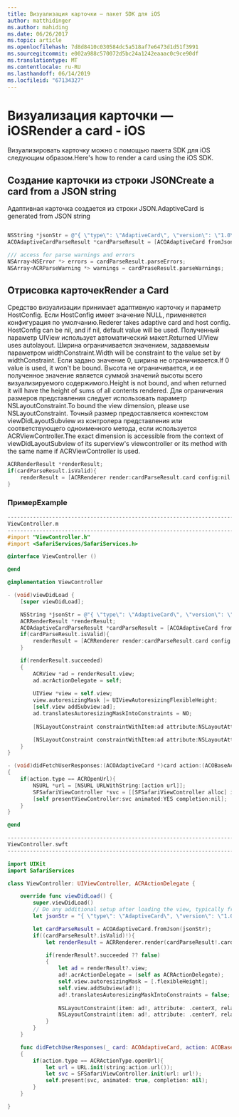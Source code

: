 ```yaml
---
title: Визуализация карточки — пакет SDK для iOS
author: matthidinger
ms.author: mahiding
ms.date: 06/26/2017
ms.topic: article
ms.openlocfilehash: 7d8d8410c030584dc5a518af7e6473d1d51f3991
ms.sourcegitcommit: e002a988c570072d5bc24a1242eaaac0c9ce90df
ms.translationtype: MT
ms.contentlocale: ru-RU
ms.lasthandoff: 06/14/2019
ms.locfileid: "67134327"
---
```

# <a name="render-a-card---ios"></a><span data-ttu-id="1a221-102">Визуализация карточки — iOS</span><span class="sxs-lookup"><span data-stu-id="1a221-102">Render a card - iOS</span></span>

<span data-ttu-id="1a221-103">Визуализировать карточку можно с помощью пакета SDK для iOS следующим образом.</span><span class="sxs-lookup"><span data-stu-id="1a221-103">Here's how to render a card using the iOS SDK.</span></span>

## <a name="create-a-card-from-a-json-string"></a><span data-ttu-id="1a221-104">Создание карточки из строки JSON</span><span class="sxs-lookup"><span data-stu-id="1a221-104">Create a card from a JSON string</span></span>

<span data-ttu-id="1a221-105">Адаптивная карточка создается из строки JSON.</span><span class="sxs-lookup"><span data-stu-id="1a221-105">AdaptiveCard is generated from JSON string</span></span>

```objective-c

NSString *jsonStr = @"{ \"type\": \"AdaptiveCard\", \"version\": \"1.0\", \"body\": [ { \"type\": \"Image\", \"url\": \"http://adaptivecards.io/content/adaptive-card-50.png\", \"horizontalAlignment\":\"center\" }, { \"type\": \"TextBlock\", \"horizontalAlignment\":\"center\", \"text\": \"Hello **Adaptive Cards!**\" } ], \"actions\": [ { \"type\": \"Action.OpenUrl\", \"title\": \"Learn more\", \"url\": \"http://adaptivecards.io\" }, { \"type\": \"Action.OpenUrl\", \"title\": \"GitHub\", \"url\": \"http://github.com/Microsoft/AdaptiveCards\" } ] }";
ACOAdaptiveCardParseResult *cardParseResult = [ACOAdaptiveCard fromJson:jsonStr];

/// access for parse warnings and errors
NSArray<NSError *> errors = cardParseResult.parseErrors;
NSArray<ACRParseWarning *> warnings = cardPraseResult.parseWarnings;
```

## <a name="render-a-card"></a><span data-ttu-id="1a221-106">Отрисовка карточек</span><span class="sxs-lookup"><span data-stu-id="1a221-106">Render a Card</span></span>

<span data-ttu-id="1a221-107">Средство визуализации принимает адаптивную карточку и параметр HostConfig. Если HostConfig имеет значение NULL, применяется конфигурация по умолчанию.</span><span class="sxs-lookup"><span data-stu-id="1a221-107">Rederer takes adaptive card and host config. HostConfig can be nil, and if nil, default value will be used.</span></span>
<span data-ttu-id="1a221-108">Полученный параметр UIView использует автоматический макет.</span><span class="sxs-lookup"><span data-stu-id="1a221-108">Returned UIView uses autolayout.</span></span> <span data-ttu-id="1a221-109">Ширина ограничивается значением, задаваемым параметром widthConstraint.</span><span class="sxs-lookup"><span data-stu-id="1a221-109">Width will be constraint to the value set by widthConstraint.</span></span> <span data-ttu-id="1a221-110">Если задано значение 0, ширина не ограничивается.</span><span class="sxs-lookup"><span data-stu-id="1a221-110">If 0 value is used, it won't be bound.</span></span>
<span data-ttu-id="1a221-111">Высота не ограничивается, и ее полученное значение является суммой значений высоты всего визуализируемого содержимого.</span><span class="sxs-lookup"><span data-stu-id="1a221-111">Height is not bound, and when returned it will have the height of sums of all contents rendered.</span></span> <span data-ttu-id="1a221-112">Для ограничения размеров представления следует использовать параметр NSLayoutConstraint.</span><span class="sxs-lookup"><span data-stu-id="1a221-112">To bound the view dimension, please use NSLayoutConstraint.</span></span> <span data-ttu-id="1a221-113">Точный размер предоставляется контекстом viewDidLayoutSubview из контролера представления или соответствующего одноименного метода, если используется ACRViewController.</span><span class="sxs-lookup"><span data-stu-id="1a221-113">The exact dimension is accessible from the context of viewDidLayoutSubview of its superview's viewcontroller or its method with the same name if ACRViewController is used.</span></span>

```objective-c
ACRRenderResult *renderResult;
if(cardParseResult.isValid){
    renderResult = [ACRRenderer render:cardParseResult.card config:nil widthConstraint:335];
}
``` 
### <a name="example"></a><span data-ttu-id="1a221-114">Пример</span><span class="sxs-lookup"><span data-stu-id="1a221-114">Example</span></span>

```objective-c
--------------------------------------------------------------------------------
ViewController.m
--------------------------------------------------------------------------------
#import "ViewController.h"
#import <SafariServices/SafariServices.h>

@interface ViewController ()

@end

@implementation ViewController

- (void)viewDidLoad {
    [super viewDidLoad];

    NSString *jsonStr = @"{ \"type\": \"AdaptiveCard\", \"version\": \"1.0\", \"body\": [ { \"type\": \"Image\", \"url\": \"http://adaptivecards.io/content/adaptive-card-50.png\", \"horizontalAlignment\":\"center\" }, { \"type\": \"TextBlock\", \"horizontalAlignment\":\"center\", \"text\": \"Hello **Adaptive Cards!**\" } ], \"actions\": [ { \"type\": \"Action.OpenUrl\", \"title\": \"Learn more\", \"url\": \"http://adaptivecards.io\" }, { \"type\": \"Action.OpenUrl\", \"title\": \"GitHub\", \"url\": \"http://github.com/Microsoft/AdaptiveCards\" } ] }";
    ACRRenderResult *renderResult;
    ACOAdaptiveCardParseResult *cardParseResult = [ACOAdaptiveCard fromJson:jsonStr];
    if(cardParseResult.isValid){
        renderResult = [ACRRenderer render:cardParseResult.card config:nil widthConstraint:335];
    }

    if(renderResult.succeeded)
    {
        ACRView *ad = renderResult.view;
        ad.acrActionDelegate = self;
        
        UIView *view = self.view;
        view.autoresizingMask |= UIViewAutoresizingFlexibleHeight;
        [self.view addSubview:ad];
        ad.translatesAutoresizingMaskIntoConstraints = NO;
        
        [NSLayoutConstraint constraintWithItem:ad attribute:NSLayoutAttributeCenterX relatedBy:NSLayoutRelationEqual toItem:view attribute:NSLayoutAttributeCenterX multiplier:1.0 constant:0].active = YES;

        [NSLayoutConstraint constraintWithItem:ad attribute:NSLayoutAttributeCenterY relatedBy:NSLayoutRelationEqual toItem:view attribute:NSLayoutAttributeCenterY multiplier:1.0 constant:3].active = YES;
    }
}

- (void)didFetchUserResponses:(ACOAdaptiveCard *)card action:(ACOBaseActionElement *)action
{
    if(action.type == ACROpenUrl){
        NSURL *url = [NSURL URLWithString:[action url]];
        SFSafariViewController *svc = [[SFSafariViewController alloc] initWithURL:url];
        [self presentViewController:svc animated:YES completion:nil];
    }
}

@end

```

```swift
--------------------------------------------------------------------------------
ViewController.swft
--------------------------------------------------------------------------------

import UIKit
import SafariServices

class ViewController: UIViewController, ACRActionDelegate {

    override func viewDidLoad() {
        super.viewDidLoad()
        // Do any additional setup after loading the view, typically from a nib.
        let jsonStr = "{ \"type\": \"AdaptiveCard\", \"version\": \"1.0\", \"body\": [ { \"type\": \"Image\", \"url\": \"http://adaptivecards.io/content/adaptive-card-50.png\", \"horizontalAlignment\":\"center\" }, { \"type\": \"TextBlock\", \"horizontalAlignment\":\"center\", \"text\": \"Hello **Adaptive Cards!**\" } ], \"actions\": [ { \"type\": \"Action.OpenUrl\", \"title\": \"Learn more\", \"url\": \"http://adaptivecards.io\" }, { \"type\": \"Action.OpenUrl\", \"title\": \"GitHub\", \"url\": \"http://github.com/Microsoft/AdaptiveCards\" } ] }";

        let cardParseResult = ACOAdaptiveCard.fromJson(jsonStr);
        if((cardParseResult?.isValid)!){
            let renderResult = ACRRenderer.render(cardParseResult!.card, config: nil, widthConstraint: 335);

            if(renderResult?.succeeded ?? false)
            {
                let ad = renderResult?.view;
                ad!.acrActionDelegate = (self as ACRActionDelegate);
                self.view.autoresizingMask = [.flexibleHeight];
                self.view.addSubview(ad!);
                ad!.translatesAutoresizingMaskIntoConstraints = false;
    
                NSLayoutConstraint(item: ad!, attribute: .centerX, relatedBy: .equal, toItem: view, attribute: .centerX, multiplier: 1.0, constant: 0).isActive = true;
                NSLayoutConstraint(item: ad!, attribute: .centerY, relatedBy: .equal, toItem: view, attribute: .centerY, multiplier: 1.0, constant: 3).isActive = true;
            }
        }
    }

    func didFetchUserResponses(_ card: ACOAdaptiveCard, action: ACOBaseActionElement)
    {
        if(action.type == ACRActionType.openUrl){
            let url = URL.init(string:action.url());
            let svc = SFSafariViewController.init(url: url!);
            self.present(svc, animated: true, completion: nil);
        }
    }

}
```
